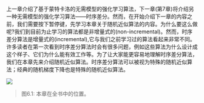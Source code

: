 上一章介绍了基于蒙特卡洛的无需模型的强化学习算法，下一章(第7章)将介绍另一种无需模型的强化学习算法——时序差分。然而，在开始介绍下一章的内容之前，我们需要按下暂停键，先学习本章关于随机近似算法的内容。为什么要这么做呢?我们到目前为止学习的算法都是非增量式的(non-incremental)。然而，时序差分算法是增量式的(incremental),它与我们之前学习过的算法看起来非常不同。许多读者在第一次看到时序差分算法时会有很多问题，例如这些算法为什么设计成这个样子、它们为什么能有效工作等。为了让大家能更容易地理解时序差分算法，我们在本章先来介绍随机近似算法。时序差分算法可以被视为特殊的随机近似算法；经典的随机梯度下降也是特殊的随机近似算法。

 ![](../img/chapter/chapter-6.png)
 > 图$6.1$: 本章在全书中的位置。